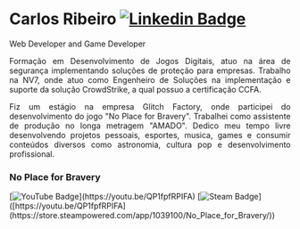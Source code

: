 # Carlos Ribeiro [![Linkedin Badge](https://icons.iconarchive.com/icons/sicons/basic-round-social/24/linkedin-icon.png)](https://www.linkedin.com/in/carloseduardoccribeiro/)

Web Developer and Game Developer 

<p align="justify">Formação em Desenvolvimento de Jogos Digitais, atuo na área de segurança implementando soluções de proteção para empresas.
Trabalho na NV7, onde atuo como Engenheiro de Soluções na implementação e suporte da solução CrowdStrike, a qual possuo a certificação CCFA.</p>
  
<p align="justify">Fiz um estágio na empresa Glitch Factory, onde participei do desenvolvimento do jogo "No Place for Bravery". Trabalhei como assistente de produção no longa metragem "AMADO".
Dedico meu tempo livre desenvolvendo projetos pessoais, esportes, musica, games e consumir conteúdos diversos como astronomia, cultura pop e desenvolvimento profissional.</p>

### No Place for Bravery  
[![YouTube Badge](https://img.shields.io/badge/YouTube-FF0000?style=for-the-badge&logo=youtube&logoColor=white&height="50px")](https://youtu.be/QP1fpfRPIFA)  [![Steam Badge](https://img.shields.io/badge/Steam-000000?style=for-the-badge&logo=steam&logoColor=white&height="50")]([https://youtu.be/QP1fpfRPIFA](https://store.steampowered.com/app/1039100/No_Place_for_Bravery/))
